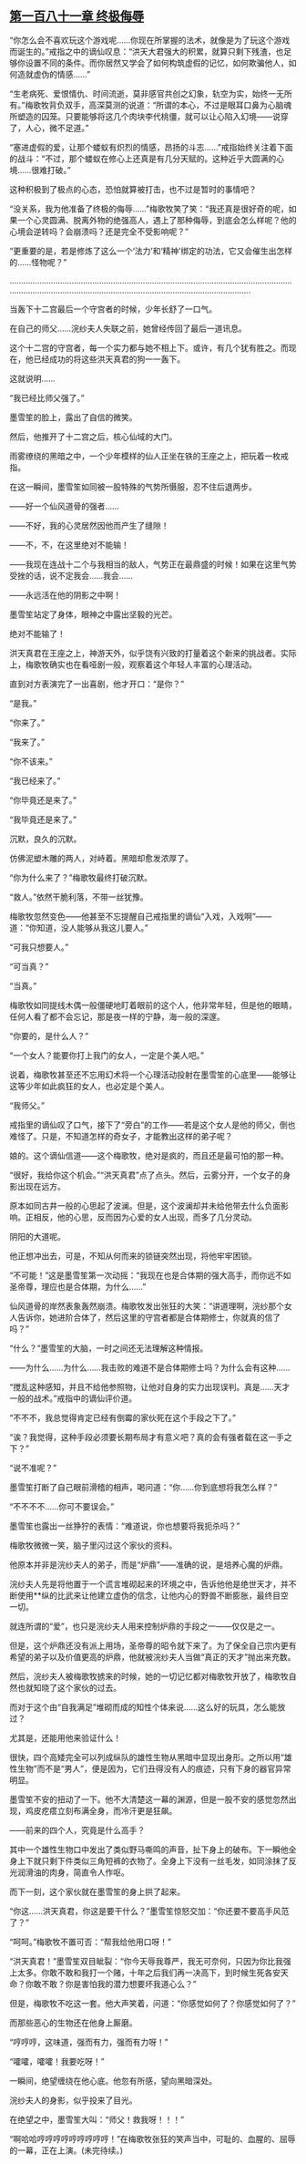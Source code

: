 ## [第一百八十一章 终极侮辱](https://www.xxbiquge.com/11_11207/9168206.html)


  “你怎么会不喜欢玩这个游戏呢……你现在所掌握的法术，就像是为了玩这个游戏而诞生的。”戒指之中的谪仙叹息：“洪天大君强大的积累，就算只剩下残渣，也足够你设置不同的条件。而你居然又学会了如何构筑虚假的记忆，如何欺骗他人，如何造就虚伪的情感……”

  “生老病死、爱恨情仇、时间流逝，莫非感官共创之幻象，轨空为实，始终一无所有。”梅歌牧背负双手，高深莫测的说道：“所谓的本心，不过是眼耳口鼻为心脑魂所塑造的囚笼。只要能够将这几个肉块李代桃僵，就可以让心陷入幻境——说穿了，人心，微不足道。”

  “塞进虚假的爱，让那个蝼蚁有炽烈的情感，昂扬的斗志……”戒指始终关注着下面的战斗：“不过，那个蝼蚁在修心上还真是有几分天赋的。这种近乎大圆满的心境……很难打破。”

  这种积极到了极点的心态，恐怕就算被打击，也不过是暂时的事情吧？

  “没关系，我为他准备了终极的侮辱……”梅歌牧笑了笑：“我还真是很好奇的呢，如果一个心灵圆满、脱离外物的绝强高人，遇上了那种侮辱，到底会怎么样呢？他的心境会逆转吗？会崩溃吗？还是完全不受影响呢？”

  “更重要的是，若是修炼了这么一个‘法力’和‘精神’绑定的功法，它又会催生出怎样的……怪物呢？”

  …………………………………………………………………………………………………………………………………………………………………………………………………………

  当轰下十二宫最后一个守宫者的时候，少年长舒了一口气。

  在自己的师父……浣纱夫人失联之前，她曾经传回了最后一道讯息。

  这个十二宫的守宫者，每一个实力都与她不相上下。或许，有几个犹有胜之。而现在，他已经成功的将这些洪天真君的狗一一轰下。

  这就说明……

  “我已经比师父强了。”

  墨雪笙的脸上，露出了自信的微笑。

  然后，他推开了十二宫之后，核心仙域的大门。

  雨雾缭绕的黑暗之中，一个少年模样的仙人正坐在铁的王座之上，把玩着一枚戒指。

  在这一瞬间，墨雪笙如同被一股特殊的气势所慑服，忍不住后退两步。

  ——好一个仙风道骨的强者……

  ——不好，我的心灵居然因他而产生了缝隙！

  ——不，不，在这里绝对不能输！

  ——我现在连战十二个与我相当的敌人，气势正在最鼎盛的时候！如果在这里气势受挫的话，说不定我会……我会……

  ——永远活在他的阴影之中啊！

  墨雪笙站定了身体，眼神之中露出坚毅的光芒。

  绝对不能输了！

  洪天真君在王座之上，神游天外，似乎饶有兴致的打量着这个新来的挑战者。实际上，梅歌牧确实也在看哑剧一般，观察着这个年轻人丰富的心理活动。

  直到对方表演完了一出喜剧，他才开口：“是你？”

  “是我。”

  “你来了。”

  “我来了。”

  “你不该来。”

  “我已经来了。”

  “你毕竟还是来了。”

  “我毕竟还是来了。”

  沉默，良久的沉默。

  仿佛泥塑木雕的两人，对峙着。黑暗却愈发浓厚了。

  “你为什么来了？”梅歌牧最终打破沉默。

  “救人。”依然干脆利落，不带一丝犹豫。

  梅歌牧忽然变色——他甚至不忘提醒自己戒指里的谪仙“入戏，入戏啊”——道：“你知道，没人能够从我这儿要人。”

  “可我只想要人。”

  “可当真？”

  “当真。”

  梅歌牧如同提线木偶一般僵硬地盯着眼前的这个人，他非常年轻，但是他的眼睛，任何人看了都不会忘记，那是夜一样的宁静，海一般的深邃。

  “你要的，是什么人？”

  “一个女人？能要你打上我门的女人，一定是个美人吧。”

  说着，梅歌牧甚至还不忘用幻术将一个心理活动投射在墨雪笙的心底里——能够让这等少年如此疯狂的女人，也必定是个美人。

  “我师父。”

  戒指里的谪仙叹了口气，接下了“旁白”的工作——若是这个女人是他的师父，倒也难怪了。只是，不知道怎样的奇女子，才能教出这样的弟子呢？

  娘的。这个谪仙信道——这个梅歌牧，绝对是疯的，而且还是最可怕的那一种。

  “很好，我给你这个机会。”“洪天真君”点了点头。然后，云雾分开，一个女子的身影出现在远方。

  原本如同古井一般的心思起了波澜。但是，这个波澜却并未给他带去什么负面影响。正相反，他的心思，反而因为心爱的女人出现，而多了几分灵动。

  阴阳的大道呢。

  他正想冲出去，可是，不知从何而来的锁链突然出现，将他牢牢困锁。

  “不可能！”这是墨雪笙第一次动摇：“我现在也是合体期的强大高手，而你远不如圣帝尊，理应也是合体期，为什么……”

  仙风道骨的岸然表象轰然崩溃。梅歌牧发出张狂的大笑：“讲道理啊，浣纱那个女人告诉你，她进阶合体了，然后这里的守宫者都是合体期修士，你就真的信了吗？”

  “什么？”墨雪笙的大脑，一时之间还无法理解这种情报。

  ——为什么……为什么……我击败的难道不是合体期修士吗？为什么会有这种……

  “搅乱这种感知，并且不给他参照物，让他对自身的实力出现误判。真是……天才一般的战术。”戒指中的谪仙评价道。

  “不不不，我总觉得肯定已经有倒霉的家伙死在这个手段之下了。”

  “诶？我觉得，这种手段必须要长期布局才有意义吧？真的会有强者载在这一手之下？”

  “说不准呢？”

  墨雪笙打断了自己眼前滑稽的相声，喝问道：“你……你到底想将我怎么样？”

  “不不不不……你可不要误会。”

  墨雪笙也露出一丝狰狞的表情：“难道说，你也想要将我扼杀吗？”

  梅歌牧微微一笑，脑子里闪过这个家伙的资料。

  他原本并非是浣纱夫人的弟子，而是“炉鼎”——准确的说，是培养心魔的炉鼎。

  浣纱夫人先是将他置于一个谎言堆砌起来的环境之中，告诉他他是绝世天才，并不断使用**纵的比武来让他建立虚伪的信念，让他内心的野兽不断膨胀，最终目空一切。

  就连所谓的“爱”，也只是浣纱夫人用来控制炉鼎的手段之一——仅仅是之一。

  但是，这个炉鼎还没有派上用场，圣帝尊的昭令就下来了。为了保全自己宗内更有希望的弟子以及价值更高的炉鼎，他就被浣纱夫人当做“真正的天才”抛出来充数。

  然后，浣纱夫人被梅歌牧掳来的时候，她的一切记忆都对梅歌牧开放了，梅歌牧自然也就知晓了这个家伙的过去。

  而对于这个由“自我满足”堆砌而成的知性个体来说……这么好的玩具，怎么能放过？

  尤其是，还能用他来验证什么！

  很快，四个高矮完全可以列成纵队的雄性生物从黑暗中显现出身形。之所以用“雄性生物”而不是“男人”，便是因为，它们丑得没有人的痕迹，只有下身的器官异常明显。

  墨雪笙不安的扭动了一下。他不大清楚这一幕的渊源，但是一股不安的感觉忽然出现，鸡皮疙瘩立刻布满全身，而冷汗更是狂飙。

  ——前来的四个人，究竟是什么高手？

  其中一个雄性生物口中发出了类似野马嘶鸣的声音，扯下身上的破布。下一瞬他全身上下就只剩下件类似三角短裤的衣物了。全身上下没有一丝毛发，如同涂抹了反光润滑油的肉身，简直令人作呕。

  而下一刻，这个家伙就在墨雪笙的身上拱了起来。

  “你这……洪天真君，你这是要干什么？”墨雪笙惊怒交加：“你还要不要高手风范了？”

  “呵呵。”梅歌牧不置可否：“帮我给他用口呀！”

  “洪天真君！”墨雪笙双目眦裂：“你今天辱我尊严，我无可奈何，只因为你比我强上太多。你敢不敢和我打一个赌，十年之后我们再一决高下，到时候生死各安天命？你敢不敢？你是害怕我的潜力想要坏我道心么？”

  但是，梅歌牧不吃这一套。他大声笑着，问道：“你感觉如何了？你感觉如何了？”

  而那些恶心的生物还在他身上厮磨。

  “哼哼哼，这味道，强而有力，强而有力呀！”

  “嚯嚯，嚯嚯！我要吃呀！”

  一瞬间，绝望缠绕在他心底。他忽有所感，望向黑暗深处。

  浣纱夫人的身影，似乎投来了目光。

  在绝望之中，墨雪笙大叫：“师父！救我呀！！！”

  “啊哈哈哼哼哼哼哼哼哼哼哼！”在梅歌牧张狂的笑声当中，可耻的、血腥的、屈辱的一幕，正在上演。(未完待续。)
